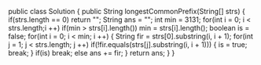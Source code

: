 public class Solution {
    public String longestCommonPrefix(String[] strs) {
        if(strs.length == 0)
            return "";
        String ans = "";
        int min = 3131;
        for(int i = 0; i < strs.length;i ++)
            if(min > strs[i].length())
                min = strs[i].length();
        boolean is = false;
        for(int i = 0; i < min; i ++) {
            String fir = strs[0].substring(i, i + 1);
            for(int j = 1; j < strs.length; j ++)
                if(!fir.equals(strs[j].substring(i, i + 1))) {
                    is = true;
                    break;
                }
            if(is)
                break;
            else ans += fir;
        }
        return ans;
    }
}
